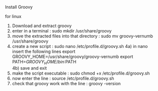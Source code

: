 Install Groovy

for linux
1) Download and extract groovy 
2) enter in a terminal : sudo mkdir /usr/share/groovy
3) move the extracted files into that directory : sudo mv groovy-vernumb /usr/share/groovy
4) create a new script : sudo nano /etc/profile.d/groovy.sh
	4a) in nano insert the following lines
		export GROOVY_HOME=/usr/share/groovy/groovy-vernumb
		export PATH=$GROOVY_HOME/bin:$PATH	
	4b) save and exit
5) make the script executable : sudo chmod +x /etc/profile.d/groovy.sh
6) now enter the line : source /etc/profile.d/groovy.sh
7) check that groovy work with the line : groovy -version
